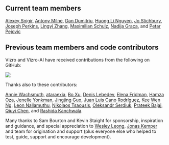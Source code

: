 ## Current team members

<!-- vale off -->

[Alexey Snigir](https://github.com/l0uden), [Antony Milne](https://github.com/antonymilne), [Dan Dumitriu](https://github.com/dandumitriu1), [Huong Li Nguyen](https://github.com/huong-li-nguyen), [Jo Stichbury](https://github.com/stichbury), [Joseph Perkins](https://github.com/Joseph-Perkins), [Lingyi Zhang](https://github.com/lingyielia), [Maximilian Schulz](https://github.com/maxschulz-COL), [Nadija Graca](https://github.com/nadijagraca), and [Petar Pejovic](https://github.com/petar-qb)

## Previous team members and code contributors

Vizro and Vizro-AI have received contributions from the following on GitHub:

<a href="https://github.com/mckinsey/vizro/graphs/contributors">
  <img src="https://contrib.rocks/image?repo=mckinsey/vizro" />
</a>

Thanks also to these contributors:

[Annie Wachsmuth](https://github.com/anniecwa), [ataraexia](https://github.com/ataraexia), [Bo Xu](https://github.com/boxuboxu), [Denis Lebedev](https://github.com/DenisLebedevMcK), [Elena Fridman](https://github.com/EllenWie), [Hamza Oza](https://github.com/hamzaoza), [Jenelle Yonkman](https://github.com/yonkmanjl), [Jingjing Guo](https://github.com/jjguo-mck), [Juan Luis Cano Rodríguez](https://github.com/astrojuanlu), [Kee Wen Ng](https://github.com/KeeWenNgQB), [Leon Nallamuthu](https://github.com/leonnallamuthu), [Nikolaos Tsaousis](https://github.com/tsanikgr), [Oleksandr Serdiuk](https://github.com/oserdiuk-lohika), [Prateek Bajaj](https://github.com/prateekdev552), [Qiuyi Chen](https://github.com/Qiuyi-Chen), and [Rashida Kanchwala](https://github.com/rashidakanchwala).

Many thanks to Sam Bourton and Kevin Staight for sponsorship, inspiration and guidance, and special appreciation to [Wesley Leong](https://github.com/wesleyleong), [Jonas Kemper](https://github.com/jonasrk) and team for origination and support (plus everyone else who helped to test, guide, support and encourage development).

<!-- vale on -->
